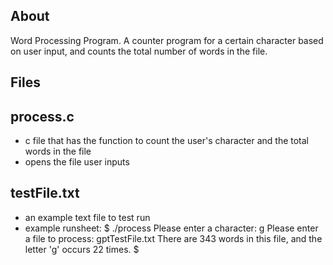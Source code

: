 ## About
Word Processing Program. A counter program for a certain character based on user input, and counts the total number of words in the file. 

## Files
## process.c
* c file that has the function to count the user's character and the total words in the file
* opens the file user inputs

## testFile.txt
* an example text file to test run
* example runsheet:
  $ ./process
  Please enter a character: g
  Please enter a file to process: gptTestFile.txt
  There are 343 words in this file, and the letter 'g' occurs 22 times.
  $ 
